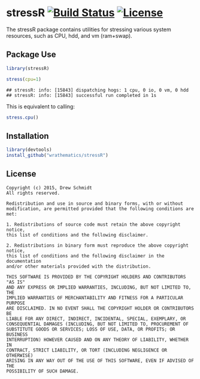 # stressR [![Build Status](https://travis-ci.org/shinra-dev/stressR.png)](https://travis-ci.org/shinra-dev/stressR) [![License](http://img.shields.io/badge/license-BSD%202--Clause-orange.svg?style=flat)](http://opensource.org/licenses/BSD-2-Clause)


The stressR package contains utilities for stressing various system
resources, such as CPU, hdd, and vm (ram+swap).



## Package Use


```r
library(stressR)

stress(cpu=1)
```

```
## stressR: info: [15843] dispatching hogs: 1 cpu, 0 io, 0 vm, 0 hdd
## stressR: info: [15843] successful run completed in 1s
```

This is equivalent to calling:

```r
stress.cpu()
```



## Installation

```r
library(devtools)
install_github("wrathematics/stressR")
```



## License

    Copyright (c) 2015, Drew Schmidt
    All rights reserved.
    
    Redistribution and use in source and binary forms, with or without
    modification, are permitted provided that the following conditions are met:
    
    1. Redistributions of source code must retain the above copyright notice,
    this list of conditions and the following disclaimer.
    
    2. Redistributions in binary form must reproduce the above copyright notice,
    this list of conditions and the following disclaimer in the documentation
    and/or other materials provided with the distribution.
    
    THIS SOFTWARE IS PROVIDED BY THE COPYRIGHT HOLDERS AND CONTRIBUTORS "AS IS"
    AND ANY EXPRESS OR IMPLIED WARRANTIES, INCLUDING, BUT NOT LIMITED TO, THE
    IMPLIED WARRANTIES OF MERCHANTABILITY AND FITNESS FOR A PARTICULAR PURPOSE
    ARE DISCLAIMED. IN NO EVENT SHALL THE COPYRIGHT HOLDER OR CONTRIBUTORS BE
    LIABLE FOR ANY DIRECT, INDIRECT, INCIDENTAL, SPECIAL, EXEMPLARY, OR
    CONSEQUENTIAL DAMAGES (INCLUDING, BUT NOT LIMITED TO, PROCUREMENT OF
    SUBSTITUTE GOODS OR SERVICES; LOSS OF USE, DATA, OR PROFITS; OR BUSINESS
    INTERRUPTION) HOWEVER CAUSED AND ON ANY THEORY OF LIABILITY, WHETHER IN
    CONTRACT, STRICT LIABILITY, OR TORT (INCLUDING NEGLIGENCE OR OTHERWISE)
    ARISING IN ANY WAY OUT OF THE USE OF THIS SOFTWARE, EVEN IF ADVISED OF THE
    POSSIBILITY OF SUCH DAMAGE.


